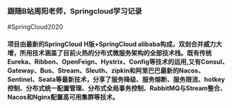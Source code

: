### 跟随B站周阳老师，Springcloud学习记录
#SpringCloud2020

#### 项目由最新的SpringCloud H版+SpringCloud alibaba构成，双剑合并威力大增，所用技术涵盖了目前火热的分布式微服务架构的全部技术栈。既有传统Eureka、Ribbon、OpenFeign、Hystrix、Config等技术的运用,又有Consul、Gateway、Bus、Stream、Sleuth、zipkin和阿里巴巴最新的Nacos、Sentinel、Seata等最新技术，分享了服务降级、服务熔断、服务限流、hotkey控制、分布式统一配置管理、分布式全局事务控制、RabbitMQ与Stream整合、Nacos和Nginx配置高可用集群等技术。